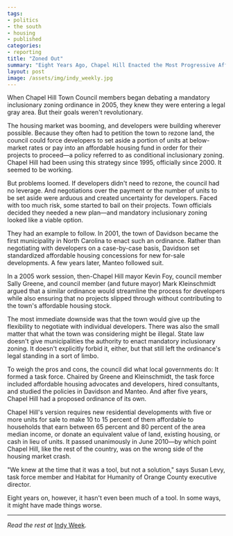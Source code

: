 ```yaml
---
tags:
- politics
- the south
- housing
- published
categories:
- reporting
title: "Zoned Out"
summary: "Eight Years Ago, Chapel Hill Enacted the Most Progressive Affordable Housing Policy in the Triangle. Here’s How It Failed."
layout: post
image: /assets/img/indy_weekly.jpg
---
```

When Chapel Hill Town Council members began debating a mandatory inclusionary zoning ordinance in 2005, they knew they were entering a legal gray area. But their goals weren't revolutionary.

The housing market was booming, and developers were building wherever possible. Because they often had to petition the town to rezone land, the council could force developers to set aside a portion of units at below-market rates or pay into an affordable housing fund in order for their projects to proceed—a policy referred to as conditional inclusionary zoning. Chapel Hill had been using this strategy since 1995, officially since 2000. It seemed to be working.

But problems loomed. If developers didn't need to rezone, the council had no leverage. And negotiations over the payment or the number of units to be set aside were arduous and created uncertainty for developers. Faced with too much risk, some started to bail on their projects. Town officials decided they needed a new plan—and mandatory inclusionary zoning looked like a viable option.

They had an example to follow. In 2001, the town of Davidson became the first municipality in North Carolina to enact such an ordinance. Rather than negotiating with developers on a case-by-case basis, Davidson set standardized affordable housing concessions for new for-sale developments. A few years later, Manteo followed suit.

In a 2005 work session, then-Chapel Hill mayor Kevin Foy, council member Sally Greene, and council member (and future mayor) Mark Kleinschmidt argued that a similar ordinance would streamline the process for developers while also ensuring that no projects slipped through without contributing to the town's affordable housing stock.

The most immediate downside was that the town would give up the flexibility to negotiate with individual developers. There was also the small matter that what the town was considering might be illegal. State law doesn't give municipalities the authority to enact mandatory inclusionary zoning. It doesn't explicitly forbid it, either, but that still left the ordinance's legal standing in a sort of limbo.

To weigh the pros and cons, the council did what local governments do: It formed a task force. Chaired by Greene and Kleinschmidt, the task force included affordable housing advocates and developers, hired consultants, and studied the policies in Davidson and Manteo. And after five years, Chapel Hill had a proposed ordinance of its own.

Chapel Hill's version requires new residential developments with five or more units for sale to make 10 to 15 percent of them affordable to households that earn between 65 percent and 80 percent of the area median income, or donate an equivalent value of land, existing housing, or cash in lieu of units. It passed unanimously in June 2010—by which point Chapel Hill, like the rest of the country, was on the wrong side of the housing market crash.

"We knew at the time that it was a tool, but not a solution," says Susan Levy, task force member and Habitat for Humanity of Orange County executive director.

Eight years on, however, it hasn't even been much of a tool. In some ways, it might have made things worse.

---

_Read the rest at_ [Indy Week](https://www.indyweek.com/indyweek/eight-years-ago-chapel-hill-enacted-the-most-progressive-affordable-housing-policy-in-the-triangle-heres-how-it-failed/Content?oid=17186448).
